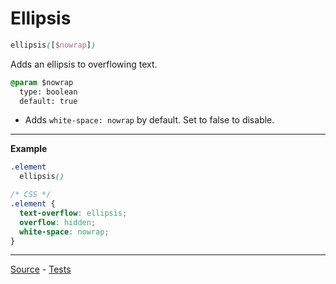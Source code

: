 # Ellipsis

```css
ellipsis([$nowrap])
```

Adds an ellipsis to overflowing text.

```css
@param $nowrap
  type: boolean
  default: true
```
* Adds `white-space: nowrap` by default. Set to false to disable.

---

**Example**
```css
.element
  ellipsis()

/* CSS */
.element {
  text-overflow: ellipsis;
  overflow: hidden;
  white-space: nowrap;
}
```

---

[Source](https://github.com/jackbrewer/stylus-mixins/blob/master/lib/stylus-mixins/text/ellipsis.styl) - [Tests](https://github.com/jackbrewer/stylus-mixins/blob/master/test/tests/text/ellipsis.styl)
